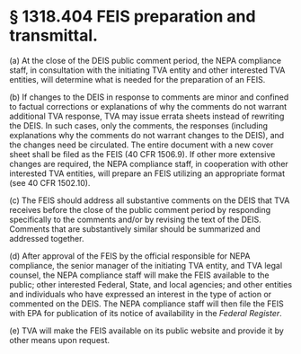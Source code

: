 # § 1318.404   FEIS preparation and transmittal.

(a) At the close of the DEIS public comment period, the NEPA compliance staff, in consultation with the initiating TVA entity and other interested TVA entities, will determine what is needed for the preparation of an FEIS.


(b) If changes to the DEIS in response to comments are minor and confined to factual corrections or explanations of why the comments do not warrant additional TVA response, TVA may issue errata sheets instead of rewriting the DEIS. In such cases, only the comments, the responses (including explanations why the comments do not warrant changes to the DEIS), and the changes need be circulated. The entire document with a new cover sheet shall be filed as the FEIS (40 CFR 1506.9). If other more extensive changes are required, the NEPA compliance staff, in cooperation with other interested TVA entities, will prepare an FEIS utilizing an appropriate format (see 40 CFR 1502.10).


(c) The FEIS should address all substantive comments on the DEIS that TVA receives before the close of the public comment period by responding specifically to the comments and/or by revising the text of the DEIS. Comments that are substantively similar should be summarized and addressed together.


(d) After approval of the FEIS by the official responsible for NEPA compliance, the senior manager of the initiating TVA entity, and TVA legal counsel, the NEPA compliance staff will make the FEIS available to the public; other interested Federal, State, and local agencies; and other entities and individuals who have expressed an interest in the type of action or commented on the DEIS. The NEPA compliance staff will then file the FEIS with EPA for publication of its notice of availability in the _Federal Register_.


(e) TVA will make the FEIS available on its public website and provide it by other means upon request.






